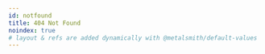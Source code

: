 ```yaml
---
id: notfound
title: 404 Not Found
noindex: true
# layout & refs are added dynamically with @metalsmith/default-values
---
```

